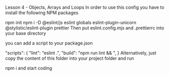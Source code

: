 Lesson 4 - Objects, Arrays and Loops
In order to use this config you have to install the following NPM packages

npm init
npm i -D @eslint/js eslint globals eslint-plugin-unicorn @stylistic/eslint-plugin prettier
Then put eslint.config.mjs and .prettierrc into your base directory

you can add a script to your package.json

"scripts": {
  "lint": "eslint .",
  "build": "npm run lint && <build script>",
}
Alternatively, just copy the content of this folder into your project folder and run

npm i
and start coding